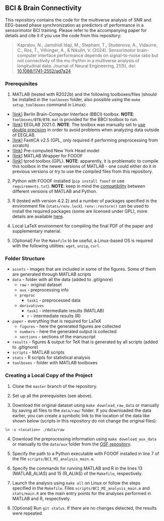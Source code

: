 ## BCI & Brain Connectivity

This repository contains the code for the multiverse analysis of SNR and EEG-based phase synchronization as predictors of performance in a sensorimotor BCI training. Please refer to the accompanying paper for details and cite it if you use the code from this repository:

> Kapralov, N., Jamshidi Idaji, M., Stephani, T., Studenova, A., Vidaurre, C., Ros, T., Villringer, A., & Nikulin, V. (2024). Sensorimotor brain-computer interface performance depends on signal-to-noise ratio but not connectivity of the mu rhythm in a multiverse analysis of longitudinal data. Journal of Neural Engineering, 21(5), doi: [10.1088/1741-2552/ad7a24](https://doi.org/10.1088/1741-2552/ad7a24)

### Prerequisites

1. MATLAB (tested with R2022b) and the following toolboxes/files (should be installed in the `toolboxes` folder, also possible using the `make setup_toolboxes` command in Linux):

 * [[link](https://github.com/bbci/bbci_public)] Berlin Brain-Computer Interface (BBCI) toolbox. **NOTE**: `toolboxes/BTB/BTB.mat` is provided for the BBCI toolbox to run. 
 * [[link](https://sccn.ucsd.edu/eeglab/download.php)] EEGLAB 2021.0. **NOTE**: The toolbox was manually set to [use double precision](https://eeglab.org/tutorials/misc/EEGLAB_option_menu.html) in order to avoid problems when analyzing data outside of EEGLAB.
 * [[link](https://research.ics.aalto.fi/ica/fastica/code/FastICA_2.5.zip)] FastICA v2.5 (GPL, only required if performing preprocessing from scratch)
 * [[link](https://www.parralab.org/nyhead/sa_nyhead.mat)] Pre-computed New York Head model
 * [[link](https://github.com/fooof-tools/fooof_mat)] MATLAB Wrapper for FOOOF 
 * [[link](https://github.com/jadref/tprod)] tprod toolbox (GPL). **NOTE**: apparently, it is problematic to compile this toolbox in the newer versions of MATLAB - one could either do it in previous versions or try to use the compiled files from this repository.
 
2. Python with FOOOF installed (`pip install fooof` or use `requirements.txt`). **NOTE**: keep in mind the [compatibility](https://www.mathworks.com/support/requirements/python-compatibility.html) between different versions of MATLAB and Python.

3. R (tested with version 4.2.2) and a number of packages specified in the environment file (`stats/renv.lock`). `renv::restore()` can be used to install the required packages (some are licensed under GPL), more details are available [here](https://rstudio.github.io/renv/articles/collaborating.html).

4. Local LaTeX environment for compiling the final PDF of the paper and supplementary material.

5. [Optional] For the `Makefile` to be useful, a Linux-based OS is required with the following utilities: `wget`, `unzip`, `curl`.

### Folder Structure

* `assets` - images that are included in some of the figures. Some of them are generated through MATLAB scripts
* `data` - folder with all the data (added to .gitignore)
  * `raw` - original dataset
  * `aux` - preprocessing info
  * `preproc`
    * `task1` - preprocessed data
  * `derivatives`
    * `task1` - intermediate results (MATLAB)
    * `r` - intermediate results (R)
* `paper` - everything that is required for LaTeX
  * `figures` - here the generated figures are collected
  * `numbers` - here the generated output is collected
  * `sections` - sections of the manuscript
* `results` - figures & output for TeX that is generated by all scripts (added to .gitignore)
* `scripts` - MATLAB scripts
* `stats` - R scripts for statistical analysis
* `toolboxes` - folder with MATLAB toolboxes

### Creating a Local Copy of the Project

1. Clone the `master` branch of the repository.

2. Set up all the prerequisites (see above).

3. Download the original dataset using `make download_raw_data` or manually by saving all files to the `data/raw/` folder. If you downloaded the data earlier, you can create a symbolic link to the location of the data like shown below (scripts in this repository do not change the original files):

```
ln -s <location> ./data/raw
```

4. Download the preprocessing information using `make download_aux_data` or manually to the `data/aux` folder from the [OSF repository](https://osf.io/tcvyd/).

5. Specify the path to a Python executable with FOOOF installed in line 7 of the file `scripts/BCI_MI_analysis_main.m`.

6. Specify the commands for running MATLAB and R in the lines 13 (MATLAB_ALIAS) and 15 (R_ALIAS) of the `Makefile`, respectively.

7. Launch the analysis using `make all` on Linux or follow the steps specified in the `Makefile`. Files `scripts/BCI_MI_analysis_main.m` and `stats/main.R` are the main entry points for the analyses performed in MATLAB and R, respectively.

8. [Optional] Run `git status`. If there are no changes detected, the results were repeated.
